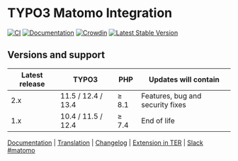 # TYPO3 Matomo Integration

[![CI](https://github.com/brotkrueml/typo3-matomo-integration/actions/workflows/ci.yml/badge.svg)](https://github.com/brotkrueml/typo3-matomo-integration/actions/workflows/ci.yml)
[![Documentation](https://github.com/brotkrueml/typo3-matomo-integration/actions/workflows/docs.yml/badge.svg)](https://github.com/brotkrueml/typo3-matomo-integration/actions/workflows/docs.yml)
[![Crowdin](https://badges.crowdin.net/typo3-extension-matomointegrat/localized.svg)](https://crowdin.com/project/typo3-extension-matomointegrat)
[![Latest Stable Version](https://img.shields.io/packagist/v/brotkrueml/typo3-matomo-integration.svg?label=stable)](https://packagist.org/packages/brotkrueml/typo3-matomo-integration)

## Versions and support

| Latest release | TYPO3              | PHP   | Updates will contain             |
|----------------|--------------------|-------|----------------------------------|
| 2.x            | 11.5 / 12.4 / 13.4 | ≥ 8.1 | Features, bug and security fixes |
| 1.x            | 10.4 / 11.5 / 12.4 | ≥ 7.4 | End of life                      |

[Documentation](https://docs.typo3.org/p/brotkrueml/typo3-matomo-integration/main/en-us/) |
[Translation](https://crowdin.com/project/typo3-extension-matomointegrat) |
[Changelog](https://github.com/brotkrueml/typo3-matomo-integration/blob/main/CHANGELOG.md) |
[Extension in TER](https://extensions.typo3.org/extension/matomo_integration/) |
[Slack #matomo](https://typo3.slack.com/archives/C02GX6W4ASH)
